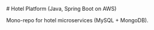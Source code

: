 \# Hotel Platform (Java, Spring Boot on AWS)



Mono-repo for hotel microservices (MySQL + MongoDB).



